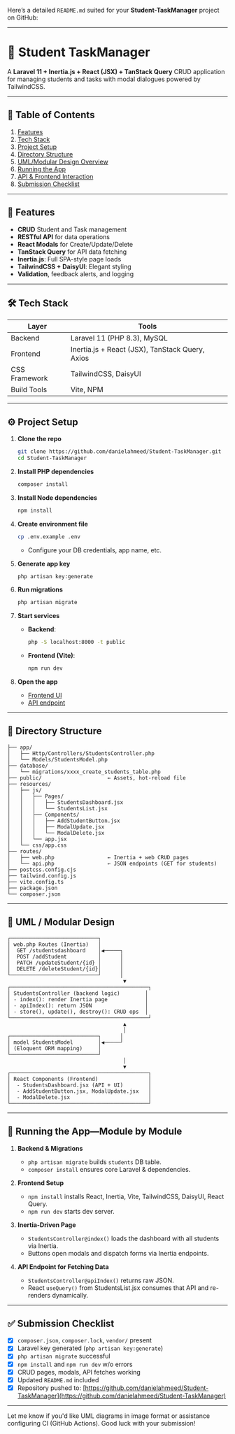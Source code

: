 Here’s a detailed `README.md` suited for your **Student-TaskManager** project on GitHub:

---

# 📝 Student TaskManager

A **Laravel 11 + Inertia.js + React (JSX) + TanStack Query** CRUD application for managing students and tasks with modal dialogues powered by TailwindCSS.

---

## 🚀 Table of Contents

1. [Features](#features)
2. [Tech Stack](#tech-stack)
3. [Project Setup](#project-setup)
4. [Directory Structure](#directory-structure)
5. [UML/Modular Design Overview](#umlmodular-design-overview)
6. [Running the App](#running-the-app)
7. [API & Frontend Interaction](#api-frontend-interaction)
8. [Submission Checklist](#submission-checklist)

---

## 🔧 Features

* **CRUD** Student and Task management
* **RESTful API** for data operations
* **React Modals** for Create/Update/Delete
* **TanStack Query** for API data fetching
* **Inertia.js**: Full SPA-style page loads
* **TailwindCSS + DaisyUI**: Elegant styling
* **Validation**, feedback alerts, and logging

---

## 🛠 Tech Stack

| Layer         | Tools                                           |
| ------------- | ----------------------------------------------- |
| Backend       | Laravel 11 (PHP 8.3), MySQL                     |
| Frontend      | Inertia.js + React (JSX), TanStack Query, Axios |
| CSS Framework | TailwindCSS, DaisyUI                            |
| Build Tools   | Vite, NPM                                       |

---

## ⚙️ Project Setup

1. **Clone the repo**

   ```bash
   git clone https://github.com/danielahmeed/Student-TaskManager.git
   cd Student-TaskManager
   ```

2. **Install PHP dependencies**

   ```bash
   composer install
   ```

3. **Install Node dependencies**

   ```bash
   npm install
   ```

4. **Create environment file**

   ```bash
   cp .env.example .env
   ```

   * Configure your DB credentials, app name, etc.

5. **Generate app key**

   ```bash
   php artisan key:generate
   ```

6. **Run migrations**

   ```bash
   php artisan migrate
   ```

7. **Start services**

   * **Backend**:

     ```bash
     php -S localhost:8000 -t public
     ```
   * **Frontend (Vite)**:

     ```bash
     npm run dev
     ```

8. **Open the app**

   * [Frontend UI](http://localhost:8000/)
   * [API endpoint](http://localhost:8000/api/students)

---

## 📁 Directory Structure

```
├── app/
│   ├── Http/Controllers/StudentsController.php
│   └── Models/StudentsModel.php
├── database/
│   └── migrations/xxxx_create_students_table.php
├── public/                     ← Assets, hot-reload file
├── resources/
│   ├── js/
│   │   ├── Pages/
│   │   │   ├── StudentsDashboard.jsx
│   │   │   └── StudentsList.jsx
│   │   ├── Components/
│   │   │   ├── AddStudentButton.jsx
│   │   │   ├── ModalUpdate.jsx
│   │   │   └── ModalDelete.jsx
│   │   └── app.jsx
│   └── css/app.css
├── routes/
│   ├── web.php                 ← Inertia + web CRUD pages
│   └── api.php                 ← JSON endpoints (GET for students)
├── postcss.config.cjs
├── tailwind.config.js
├── vite.config.ts
├── package.json
└── composer.json
```

---

## 📐 UML / Modular Design

```
┌────────────────────────────┐
│ web.php Routes (Inertia)   │
│  GET /studentsdashboard    │◀─────┐
│  POST /addStudent          │      │
│  PATCH /updateStudent/{id} │      │
│  DELETE /deleteStudent/{id}│      │
└────────────────────────────┘      │
                                     ▼
┌────────────────────────────────────────────┐
│ StudentsController (backend logic)        │
│ - index(): render Inertia page            │
│ - apiIndex(): return JSON                 │
│ - store(), update(), destroy(): CRUD ops  │
└────────────────────────────────────────────┘
                                     ▲
                                     │
┌────────────────────────────┐      │
│ model StudentsModel        │◀─────┘
│ (Eloquent ORM mapping)     │
└────────────────────────────┘
                                     │
                                     ▼
┌────────────────────────────────────────────┐
│ React Components (Frontend)                │
│  - StudentsDashboard.jsx (API + UI)        │
│  - AddStudentButton.jsx, ModalUpdate.jsx   │
│  - ModalDelete.jsx                         │
└────────────────────────────────────────────┘
```

---

## 🚦 Running the App—Module by Module

1. **Backend & Migrations**

   * `php artisan migrate` builds `students` DB table.
   * `composer install` ensures core Laravel & dependencies.

2. **Frontend Setup**

   * `npm install` installs React, Inertia, Vite, TailwindCSS, DaisyUI, React Query.
   * `npm run dev` starts dev server.

3. **Inertia-Driven Page**

   * `StudentsController@index()` loads the dashboard with all students via Inertia.
   * Buttons open modals and dispatch forms via Inertia endpoints.

4. **API Endpoint for Fetching Data**

   * `StudentsController@apiIndex()` returns raw JSON.
   * React `useQuery()` from StudentsList.jsx consumes that API and re-renders dynamically.

---

## ✅ Submission Checklist

* [x] `composer.json`, `composer.lock`, `vendor/` present
* [x] Laravel key generated (`php artisan key:generate`)
* [x] `php artisan migrate` successful
* [x] `npm install` and `npm run dev` w/o errors
* [x] CRUD pages, modals, API fetches working
* [x] Updated `README.md` included
* [x] Repository pushed to:
  [https://github.com/danielahmeed/Student-TaskManager](https://github.com/danielahmeed/Student-TaskManager)

---

Let me know if you'd like UML diagrams in image format or assistance configuring CI (GitHub Actions). Good luck with your submission!
